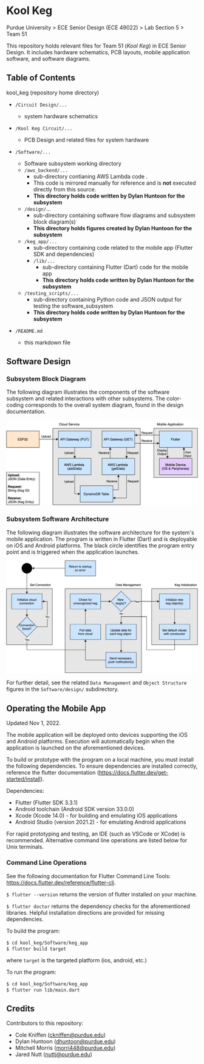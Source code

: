 # Kool Keg
Purdue University > ECE Senior Design (ECE 49022) > Lab Section 5 > Team 51

This repository holds relevant files for Team 51 (_Kool Keg_) in ECE Senior Design. It includes hardware schematics, PCB layouts, mobile application software, and software diagrams.

## Table of Contents

kool_keg (repository home directory)

* `/Circuit Design/...`
  * system hardware schematics
 
* `/Kool Keg Circuit/...`
  * PCB Design and related files for system hardware

* `/Software/...`
  * Software subsystem working directory
  * `/aws_backend/...`
    * sub-directory contianing AWS Lambda code . 
    * This code is mirrored manually for reference and is **not** executed directly from this source.
    * **This directory holds code written by Dylan Huntoon for the subsystem**
  * `/design/`...
    * sub-directory containing software flow diagrams and subsystem block diagram(s)
    * **This directory holds figures created by Dylan Huntoon for the subsystem**
  * `/keg_app/...`
    * sub-directory containing code related to the mobile app (Flutter SDK and dependencies)
    * `/lib/...`
      * sub-directory containing Flutter (Dart) code for the mobile app
      * **This directory holds code written by Dylan Huntoon for the subsystem**
  * `/testing_scripts/...` 
    * sub-directory containing Python code and JSON output for testing the software_subsystem
    * **This directory holds code written by Dylan Huntoon for the subsystem**
 
* `/README.md`
  * this markdown file

## Software Design

### Subsystem Block Diagram
The following diagram illustrates the components of the software subsystem and related interactions with other subsystems. The color-coding corresponds to the overall system diagram, found in the design documentation.

![Block Diagram](/Software/design/Software-Block.png)

### Subsystem Software Architecture
The following diagram illustrates the software architecture for the system's mobile application. The program is written in Flutter (Dart) and is deployable on iOS and Android platforms. The black circle identifies the program entry point and is triggered when the application launches. 

![Block Diagram](/Software/design/Software%20Structure.png)

For further detail, see the related `Data Management` and `Object Structure` figures in the `Software/design/` subdirectory.

## Operating the Mobile App

Updated Nov 1, 2022.

The mobile application will be deployed onto devices supporting the iOS and Android platforms. Execution will automatically begin when the application is launched on the aforementioned devices.

To build or prototype with the program on a local machine, you must install the following dependencies. To ensure dependencies are installed correctly, reference the flutter documentation (https://docs.flutter.dev/get-started/install).

Dependencies:
* Flutter (Flutter SDK 3.3.1)
* Android toolchain (Android SDK version 33.0.0)
* Xcode (Xcode 14.0) - for building and emulating iOS applications
* Android Studio (version 2021.2) - for emulating Android applications

For rapid prototyping and testing, an IDE (such as VSCode or XCode) is recommended. Alternative command line operations are listed below for Unix terminals. 

### Command Line Operations

See the following documentation for Flutter Command Line Tools: https://docs.flutter.dev/reference/flutter-cli.

```$ flutter --version``` returns the version of flutter installed on your machine. 

```$ flutter doctor``` returns the dependency checks for the aforementioned libraries. Helpful installation directions are provided for missing dependencies. 

To build the program:
```
$ cd kool_keg/Software/keg_app
$ flutter build target
```
where `target` is the targeted platform (ios, android, etc.)

To run the program:
```
$ cd kool_keg/Software/keg_app
$ flutter run lib/main.dart
```



## Credits

Contributors to this repository:
* Cole Kniffen (ckniffen@purdue.edu)
* Dylan Huntoon (dhuntoon@purdue.edu)
* Mitchell Morris (morri448@purdue.edu)
* Jared Nutt (nuttj@purdue.edu)
